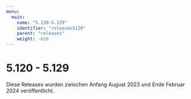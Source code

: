 ```yaml
---
menu:
  main:
    name: "5.120-5.129"
    identifier: "releases5120"
    parent: "releases"
    weight: -620
---
```


# 5.120 - 5.129

Diese Releases wurden zwischen Anfang August 2023 und Ende Februar 2024 veröffentlicht.

